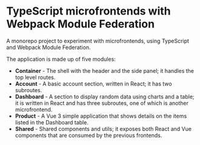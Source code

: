 # TypeScript microfrontends with Webpack Module Federation

A monorepo project to experiment with microfrontends, using TypeScript and Webpack Module Federation.

The application is made up of five modules:
- **Container** - The shell with the header and the side panel; it handles the top level routes.
- **Account** - A basic account section, written in React; it has two subroutes.
- **Dashboard** - A section to display random data using charts and a table; it is written in React and has three subroutes, one of which is another microfrontend.
- **Product** - A Vue 3 simple application that shows details on the items listed in the Dashboard table.
- **Shared** - Shared components and utils; it exposes both React and Vue components that are consumed by the previous frontends.